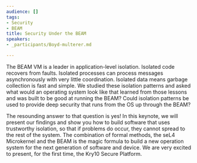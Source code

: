 ```yaml
---
audience: []
tags:
- Security
- BEAM
title: Security Under the BEAM
speakers:
- _participants/Boyd-multerer.md

---
```

The BEAM VM is a leader in application-level isolation. Isolated code recovers from faults. Isolated processes can process messages asynchronously with very little coordination. Isolated data means garbage collection is fast and simple. We studied these isolation patterns and asked what would an operating system look like that learned from those lessons and was built to be good at running the BEAM? Could isolation patterns be used to provide deep security that runs from the OS up through the BEAM? 

The resounding answer to that question is yes! In this keynote, we will present our findings and show you how to build software that uses trustworthy isolation, so that if problems do occur, they cannot spread to the rest of the system. The combination of formal methods, the seL4 Microkernel and the BEAM is the magic formula to build a new operation system for the next generation of software and device. We are very excited to present, for the first time, the Kry10 Secure Platform.